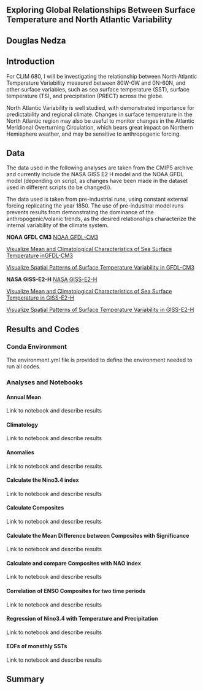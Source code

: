 ## Exploring Global Relationships Between Surface Temperature and North Atlantic Variability 
 
## Douglas Nedza

## Introduction

For CLIM 680, I will be investigating the relationship between North Atlantic Temperature Variability measured between 80W-0W and 0N-60N, and other surface variables, such as sea surface temperature (SST), surface temperature (TS), and precipitation (PRECT) across the globe.

North Atlantic Variability is well studied, with demonstrated importance for predictability and regional climate.  Changes in surface temperature in the North Atlantic region may also be useful to monitor changes in the Atlantic Meridional Overturning Circulation, which bears great impact on Northern Hemisphere weather, and may be sensitive to anthropogenic forcing.

## Data

The data used in the following analyses are taken from the CMIP5 archive and currently include the NASA GISS E2 H model and the NOAA GFDL model (depending on script, as changes have been made in the dataset used in different scripts (to be changed)).

The data used is taken from pre-industrial runs, using constant external forcing replicating the year 1850.  The use of pre-indusitral model runs prevents results from demonstrating the dominance of the anthropogenic/volanic trends, as the desired relationships characterize the internal variability of the climate system.

__NOAA GFDL CM3__
[NOAA GFDL-CM3](https://www.gfdl.noaa.gov)

[Visualize Mean and Climatological Characteristics of Sea Surface Temperature inGFDL-CM3](https://github.com/dnedza/clim680_assignments/blob/master/clim680_project_anoms_dnedza_NOAA.ipynb)

[Visualize Spatial Patterns of Surface Temperature Variability in GFDL-CM3](https://github.com/dnedza/clim680_assignments/blob/master/clim680_project_EOF_dnedza_NOAA.ipynb)

__NASA GISS-E2-H__
[NASA GISS-E2-H](https://www.giss.nasa.gov)

[Visualize Mean and Climatological Characteristics of Sea Surface Temperature in GISS-E2-H](https://github.com/dnedza/clim680_assignments/blob/master/clim680_project_anoms_dnedza_NASA.ipynb)

[Visualize Spatial Patterns of Surface Temperature Variability in GISS-E2-H](https://github.com/dnedza/clim680_assignments/blob/master/clim680_project_EOF_dnedza_NASA.ipynb)

## Results and Codes

### Conda Environment

The environment.yml file is provided to define the environment needed to run all codes.

### Analyses and Notebooks
 
#### Annual Mean  

Link to notebook and describe results

#### Climatology

Link to notebook and describe results

#### Anomalies

Link to notebook and describe results

#### Calculate the Nino3.4 index

Link to notebook and describe results

#### Calculate Composites

Link to notebook and describe results

####  Calculate the Mean Difference between Composites with Significance

Link to notebook and describe results

#### Calculate and compare Composites with NAO index  

Link to notebook and describe results

#### Correlation of ENSO Composites for two time periods

Link to notebook and describe results

#### Regression of Nino3.4 with Temperature and Precipitation

Link to notebook and describe results

#### EOFs of monsthly SSTs

Link to notebook and describe results

## Summary

 
